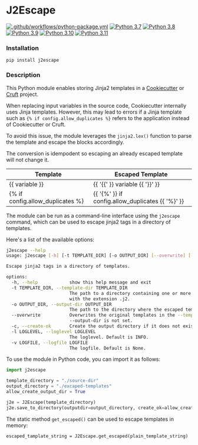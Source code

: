 # J2Escape

[![.github/workflows/python-package.yml](https://github.com/jifox/j2escape/actions/workflows/python-package.yml/badge.svg?branch=main)](https://github.com/jifox/j2escape/actions/workflows/python-package.yml)
[![Python 3.7](https://img.shields.io/badge/python-3.7-blue.svg)](https://www.python.org/downloads/release/python-370/)
[![Python 3.8](https://img.shields.io/badge/python-3.8-blue.svg)](https://www.python.org/downloads/release/python-380/)
[![Python 3.9](https://img.shields.io/badge/python-3.9-blue.svg)](https://www.python.org/downloads/release/python-390/)
[![Python 3.10](https://img.shields.io/badge/python-3.10-blue.svg)](https://www.python.org/downloads/release/python-310/)
[![Python 3.11](https://img.shields.io/badge/python-3.11-blue.svg)](https://www.python.org/downloads/release/python-311/)


### Installation

```
pip install j2escape
```

### Description

This Python module enables storing Jinja2 templates in a
[Cookiecutter](https://github.com/cookiecutter/cookiecutter)
or [Cruft](https://github.com/cruft/cruft) project.

When replacing input variables in the source code, Cookiecutter internally uses
Jinja templates. However, this may lead to errors if a Jinja template such
as `{% if config.allow_duplicates %}` refers to the application instead of Cookiecutter or Cruft.

To avoid this issue, the module leverages the `jinja2.lex()` function to parse the
template and escape the blocks accordingly.

The conversion is idempodent so escaping an already escaped template will not change it.

| Template | Escaped Template |
|---|---|
| {{ variable }} | {{ '{{' }} variable {{ '}}' }} |
| {% if config.allow_duplicates %} | {{ '{%' }} if config.allow_duplicates {{ '%}' }} |

The module can be run as a command-line interface using the `j2escape`
command, which can be used to escape jinja2 tags in a directory of templates.

Here's a list of the available options:

```bash
j2escape --help
usage: j2escape [-h] [-t TEMPLATE_DIR] [-o OUTPUT_DIR] [--overwrite] [-c] [-l LOGLEVEL] [-v LOGFILE]

Escape jinja2 tags in a directory of templates.

options:
  -h, --help            show this help message and exit
  -t TEMPLATE_DIR, --template-dir TEMPLATE_DIR
                        The path to a directory containing one or more files
                        with the extension .j2.
  -o OUTPUT_DIR, --output-dir OUTPUT_DIR
                        The path to the directory where the escaped templates should be saved.
  --overwrite           Overwrites the original templates in the --template-dir. Required if
                        --output-dir is not set.
  -c, --create-ok       Create the output directory if it does not exist.
  -l LOGLEVEL, --loglevel LOGLEVEL
                        The loglevel. Default is INFO.
  -v LOGFILE, --logfile LOGFILE
                        The logfile. Default is None.
```

To use the module in Python code, you can import it as follows:

```python
import j2escape

template_directory = "./source-dir"
output_directory = "./excaped-templates"
allow_create_output_dir = True

j2e = J2Escape(template_directory)
j2e.save_to_directory(outputdir=output_directory, create_ok=allow_create_output_dir)
```

The static method `get_escaped()` can be used to escape templates in memory:

`escaped_tamplate_string = J2Escape.get_escaped(plain_template_string)`
